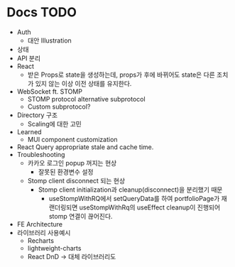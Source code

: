 
# Docs TODO
- Auth
	- 대안 Illustration
- 상태
- API 분리
- React
	- 받은 Props로 state을 생성하는데, props가 후에 바뀌어도 state은 다른 조치가 있지 않는 이상 이전 상태를 유지한다.
- WebSocket ft. STOMP
	- STOMP protocol alternative subprotocol
	- Custom subprotocol?
- Directory 구조
	- Scaling에 대한 고민
- Learned
	- MUI component customization
- React Query appropriate stale and cache time.
- Troubleshooting
	- 카카오 로그인 popup 꺼지는 현상
		- 잘못된 환경변수 설정
	- Stomp client disconnect 되는 현상
		- Stomp client initialization과 cleanup(disconnect)을 분리했기 때문
			- useStompWithRQ에서 setQueryData를 하여 portfolioPage가 재랜더링되면 useStompWithRq의 useEffect cleanup이 진행되어 stomp 연결이 끊어진다.
- FE Architecture
- 라이브러리 사용예시
	- Recharts
	- lightweight-charts
	- React DnD -> 대체 라이브러리도
